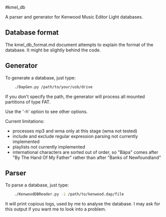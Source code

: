 #kmel_db

A parser and generator for Kenwood Music Editor Light databases.

## Database format
The kmel_db_format.md document attempts to explain the format of the database. It might be slightly behind the code.

## Generator
To generate a database, just type:

```bash
    ./DapGen.py /path/to/your/usb/drive
```

If you don't specify the path, the generator will process all mounted partitions of type FAT.

Use the '-h' option to see other options.

Current limitations:

* processes mp3 and wma only at this stage (wma not tested)
* include and exclude regular expression parsing not currently implemented
* playlists not currently implemented
* international characters are sorted out of order, so "Bäpa" comes after "By The Hand Of My Father" rather than after "Banks of Newfoundland"

## Parser
To parse a database, just type:

```bash
    ./KenwoodDBReader.py -i /path/to/kenwood.dap/file
```

It will print copious logs, used by me to analyse the database. I may ask for this output if you want me to look into a problem.

